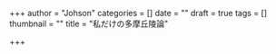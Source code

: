 +++
author = "Johson"
categories = []
date = ""
draft = true
tags = []
thumbnail = ""
title = "私だけの多摩丘陵論"

+++
